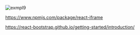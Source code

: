 ![exmpl9](https://user-images.githubusercontent.com/99626693/202486600-a9952693-2142-4433-8606-87efff5c165d.JPG)


https://www.npmjs.com/package/react-iframe


https://react-bootstrap.github.io/getting-started/introduction/



